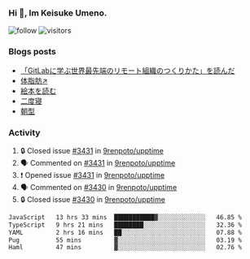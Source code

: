 ### Hi 👋, Im Keisuke Umeno.

<!--
**9renpoto/9renpoto** is a ✨ _special_ ✨ repository because its `README.md` (this file) appears on your GitHub profile.

Here are some ideas to get you started:

- 🔭 I’m currently working on ...
- 🌱 I’m currently learning ...
- 👯 I’m looking to collaborate on ...
- 🤔 I’m looking for help with ...
- 💬 Ask me about ...
- 📫 How to reach me: ...
- 😄 Pronouns: ...
- ⚡ Fun fact: ...
-->

![follow](https://img.shields.io/github/followers/9renpoto?label=Follow&style=social)
![visitors](https://komarev.com/ghpvc/?username=9renpoto&label=Profile%20views&color=0e75b6&style=flat)

### Blogs posts

<!-- BLOG-POST-LIST:START -->
- [「GitLabに学ぶ世界最先端のリモート組織のつくりかた」を読んだ](https://9renpoto.win/entry/2024/09/10/remote_organization)
- [体脂肪↗](https://9renpoto.win/entry/2024/08/12/gaining_fat)
- [絵本を読む](https://9renpoto.win/entry/2024/07/26/picture_book)
- [二度寝](https://9renpoto.win/entry/2024/07/18/going_back_to_sleep)
- [朝型](https://9renpoto.win/entry/2024/05/29/im-an-early)
<!-- BLOG-POST-LIST:END -->

### Activity

<!--START_SECTION:activity-->
1. 🔒 Closed issue [#3431](https://github.com/9renpoto/upptime/issues/3431) in [9renpoto/upptime](https://github.com/9renpoto/upptime)
2. 🗣 Commented on [#3431](https://github.com/9renpoto/upptime/issues/3431#issuecomment-2389257737) in [9renpoto/upptime](https://github.com/9renpoto/upptime)
3. ❗ Opened issue [#3431](https://github.com/9renpoto/upptime/issues/3431) in [9renpoto/upptime](https://github.com/9renpoto/upptime)
4. 🗣 Commented on [#3430](https://github.com/9renpoto/upptime/issues/3430#issuecomment-2389227267) in [9renpoto/upptime](https://github.com/9renpoto/upptime)
5. 🔒 Closed issue [#3430](https://github.com/9renpoto/upptime/issues/3430) in [9renpoto/upptime](https://github.com/9renpoto/upptime)
<!--END_SECTION:activity-->

<!--START_SECTION:waka-->

```txt
JavaScript   13 hrs 33 mins  ███████████▓░░░░░░░░░░░░░   46.85 %
TypeScript   9 hrs 21 mins   ████████░░░░░░░░░░░░░░░░░   32.36 %
YAML         2 hrs 16 mins   ██░░░░░░░░░░░░░░░░░░░░░░░   07.88 %
Pug          55 mins         ▓░░░░░░░░░░░░░░░░░░░░░░░░   03.19 %
Haml         47 mins         ▓░░░░░░░░░░░░░░░░░░░░░░░░   02.76 %
```

<!--END_SECTION:waka-->
